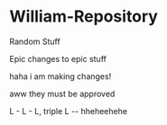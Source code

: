 # William-Repository
Random Stuff

Epic changes to epic stuff

haha i am making changes!

aww they must be approved 

L - L - L, triple L --  hheheehehe